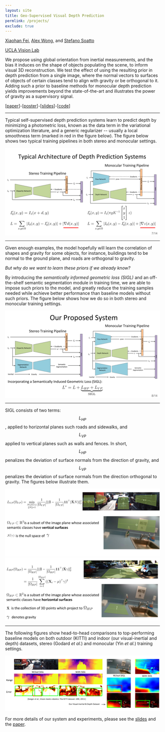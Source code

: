 ```yaml
---
layout: site
title: Geo-Supervised Visual Depth Prediction
permlink: /projects/
exclude: true
---
```


[Xiaohan Fei](https://feixh.github.io), [Alex Wong](http://web.cs.ucla.edu/~alexw/), and [Stefano Soatto](http://web.cs.ucla.edu/~soatto/)

[UCLA Vision Lab](http://vision.ucla.edu/)

We propose using global orientation from inertial measurements, and the bias it induces on the shape of objects populating the scene, to inform visual 3D reconstruction. We test the effect of using the resulting prior in depth prediction from a single image, where the normal vectors to surfaces of objects of certain classes tend to align with gravity or be orthogonal to it. Adding such a prior to baseline methods for monocular depth prediction yields improvements beyond the state-of-the-art and illustrates the power of gravity as a supervisory signal.

\[[paper][icra19_paper]\]-\[[poster][icra19_poster]\]-\[[slides][icra19_slides]\]-\[[code][icra19_code]\]


[icra19_paper]: https://arxiv.org/abs/1807.11130v3.pdf
[icra19_poster]: https://docs.google.com/presentation/d/15iNPC1V6dx52CqyeNivtYySM-cqvE0ghAH9C8Tzd6yQ/edit?usp=sharing
[icra19_slides]: https://docs.google.com/presentation/d/1okyWsSpKIzcbfvCD8VkkuLlcV8cHKxxQKH4Xy2JSPOQ/edit?usp=sharing
[icra19_code]: https://github.com/feixh/GeoSup

---

Typical self-supervised depth prediction systems learn to predict depth by minimizing a photometric loss, known as the data term in the variational optimization literature, and a generic regularizer -- usually a local smoothness term (marked in red in the figure below). The figure below shows two typical training pipelines in both stereo and monocular settings.

<img src="typical_nets.svg" alt="">

---

Given enough examples, the model hopefully will learn the correlation of shapes and gravity for some objects, for instance, buildings tend to be normal to the ground plane, and roads are orthogonal to gravity. 

*But why do we want to learn these priors if we already know?*

By introducing the *semantically informed geometric loss (SIGL)* and an off-the-shelf semantic segmentation module in training time, we are able to impose such priors to the model, and greatly reduce the training samples needed while achieve better performance than baseline models without such priors. The figure below shows how we do so in both stereo and monocular training settings.

<img src="our_nets.svg" alt="">

---

SIGL consists of two terms: $$L_{HP}$$, applied to horizontal planes such roads and sidewalks, and $$L_{VP}$$ applied to vertical planes such as walls and fences. In short, $$L_{HP}$$ penalizes the deviation of surface normals from the direction of gravity, and $$L_{VP}$$ penalizes the deviation of surface normals from the direction orthogonal to gravity. The figures below illustrate them.

<img src="lvp.svg" alt="">

<img src="lhp.svg" alt="">

---

The following figures show head-to-head comparisons to top-performing baseline models on both outdoor (KITTI) and indoor (our visual-inertial and depth) datasets, stereo (Godard *et al.*) and monocular (Yin *et al.*) training settings.

<img src="comparison.svg" alt="">

For more details of our system and experiments, please see the [slides][icra19_slides] and the [paper][icra19_paper].
